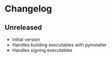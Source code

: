 # Changelog

## Unreleased

- Initial version
- Handles building executables with pyinstaller
- Handles signing executables
